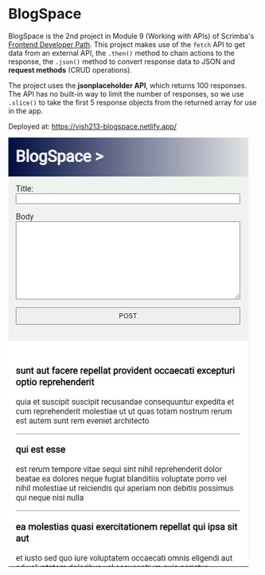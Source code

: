 # BlogSpace

BlogSpace is the 2nd project in Module 9 (Working with APIs) of Scrimba's [Frontend Developer Path](https://scrimba.com/learn/frontend). This project makes use of the `fetch` API to get data from an external API, the `.then()` method to chain actions to the response, the `.json()` method to convert response data to JSON and __request methods__ (CRUD operations).

The project uses the __jsonplaceholder API__, which returns 100 responses. The API has no built-in way to limit the number of responses, so we use `.slice()` to take the first 5 response objects from the returned array for use in the app.

Deployed at: https://vish213-blogspace.netlify.app/

![](./screenshot.jpg)